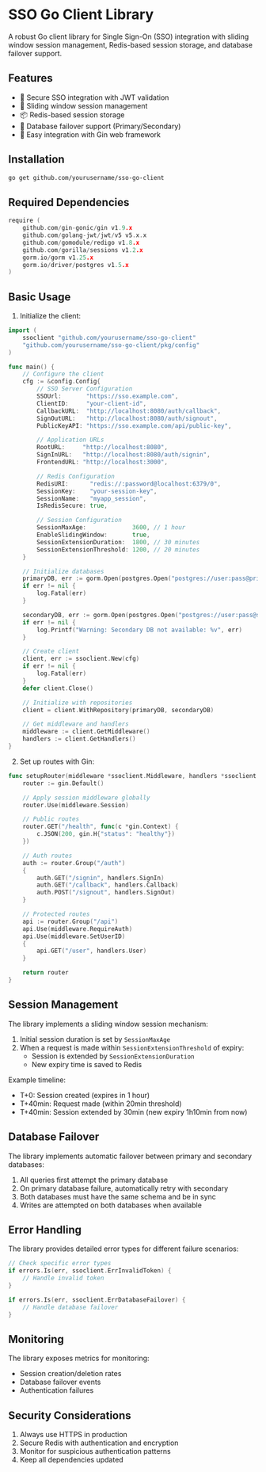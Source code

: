 # SSO Go Client Library

A robust Go client library for Single Sign-On (SSO) integration with sliding window session management, Redis-based session storage, and database failover support.

## Features

- 🔐 Secure SSO integration with JWT validation
- 🔄 Sliding window session management
- 📦 Redis-based session storage
- 💾 Database failover support (Primary/Secondary)
- 🚀 Easy integration with Gin web framework



## Installation

```bash
go get github.com/yourusername/sso-go-client
```

## Required Dependencies

```go
require (
    github.com/gin-gonic/gin v1.9.x
    github.com/golang-jwt/jwt/v5 v5.x.x
    github.com/gomodule/redigo v1.8.x
    github.com/gorilla/sessions v1.2.x
    gorm.io/gorm v1.25.x
    gorm.io/driver/postgres v1.5.x
)
```

## Basic Usage

1. Initialize the client:

```go
import (
    ssoclient "github.com/yourusername/sso-go-client"
    "github.com/yourusername/sso-go-client/pkg/config"
)

func main() {
    // Configure the client
    cfg := &config.Config{
        // SSO Server Configuration
        SSOUrl:       "https://sso.example.com",
        ClientID:     "your-client-id",
        CallbackURL:  "http://localhost:8080/auth/callback",
        SignOutURL:   "http://localhost:8080/auth/signout",
        PublicKeyAPI: "https://sso.example.com/api/public-key",

        // Application URLs
        RootURL:     "http://localhost:8080",
        SignInURL:   "http://localhost:8080/auth/signin",
        FrontendURL: "http://localhost:3000",

        // Redis Configuration
        RedisURI:      "redis://:password@localhost:6379/0",
        SessionKey:    "your-session-key",
        SessionName:   "myapp_session",
        IsRedisSecure: true,

        // Session Configuration
        SessionMaxAge:             3600, // 1 hour
        EnableSlidingWindow:       true,
        SessionExtensionDuration:  1800, // 30 minutes
        SessionExtensionThreshold: 1200, // 20 minutes
    }

    // Initialize databases
    primaryDB, err := gorm.Open(postgres.Open("postgres://user:pass@primary:5432/db"))
    if err != nil {
        log.Fatal(err)
    }

    secondaryDB, err := gorm.Open(postgres.Open("postgres://user:pass@secondary:5432/db"))
    if err != nil {
        log.Printf("Warning: Secondary DB not available: %v", err)
    }

    // Create client
    client, err := ssoclient.New(cfg)
    if err != nil {
        log.Fatal(err)
    }
    defer client.Close()

    // Initialize with repositories
    client = client.WithRepository(primaryDB, secondaryDB)

    // Get middleware and handlers
    middleware := client.GetMiddleware()
    handlers := client.GetHandlers()
}
```

2. Set up routes with Gin:

```go
func setupRouter(middleware *ssoclient.Middleware, handlers *ssoclient.Handlers) *gin.Engine {
    router := gin.Default()

    // Apply session middleware globally
    router.Use(middleware.Session)

    // Public routes
    router.GET("/health", func(c *gin.Context) {
        c.JSON(200, gin.H{"status": "healthy"})
    })

    // Auth routes
    auth := router.Group("/auth")
    {
        auth.GET("/signin", handlers.SignIn)
        auth.GET("/callback", handlers.Callback)
        auth.POST("/signout", handlers.SignOut)
    }

    // Protected routes
    api := router.Group("/api")
    api.Use(middleware.RequireAuth)
    api.Use(middleware.SetUserID)
    {
        api.GET("/user", handlers.User)
    }

    return router
}
```

## Session Management

The library implements a sliding window session mechanism:

1. Initial session duration is set by `SessionMaxAge`
2. When a request is made within `SessionExtensionThreshold` of expiry:
   - Session is extended by `SessionExtensionDuration`
   - New expiry time is saved to Redis

Example timeline:
- T+0: Session created (expires in 1 hour)
- T+40min: Request made (within 20min threshold)
- T+40min: Session extended by 30min (new expiry 1h10min from now)

## Database Failover

The library implements automatic failover between primary and secondary databases:

1. All queries first attempt the primary database
2. On primary database failure, automatically retry with secondary
3. Both databases must have the same schema and be in sync
4. Writes are attempted on both databases when available

## Error Handling

The library provides detailed error types for different failure scenarios:

```go
// Check specific error types
if errors.Is(err, ssoclient.ErrInvalidToken) {
    // Handle invalid token
}

if errors.Is(err, ssoclient.ErrDatabaseFailover) {
    // Handle database failover
}
```

## Monitoring

The library exposes metrics for monitoring:

- Session creation/deletion rates
- Database failover events
- Authentication failures

## Security Considerations

1. Always use HTTPS in production
2. Secure Redis with authentication and encryption
3. Monitor for suspicious authentication patterns
4. Keep all dependencies updated